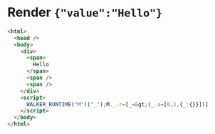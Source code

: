 # Render `{"value":"Hello"}`

```html
<html>
  <head />
  <body>
    <div>
      <span>
        Hello
      </span>
      <span />
      <span />
    </div>
    <script>
      WALKER_RUNTIME("M")("_");M._.r=[_=&gt;(_.a=[0,1,{_:{}}])]
    </script>
  </body>
</html>
```
